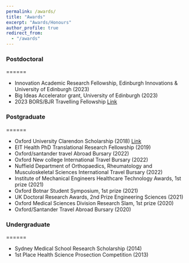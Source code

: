 ```yaml
---
permalink: /awards/
title: "Awards"
excerpt: "Awards/Honours"
author_profile: true
redirect_from: 
  - "/awards"
---
```


### Postdoctoral
======
* Innovation Academic Research Fellowship, Edinburgh Innovations & University of Edinburgh (2023)
* Big Ideas Accelerator grant, University of Edinburgh (2023)
* 2023 BORS/BJR Travelling Fellowship [Link](https://borsoc.org.uk/2022/05/12/bors-bjr-travelling-fellowship-2022/#:~:text=The%20fellowship%20will%20be%20a,of%20excellence%20in%20North%20America.)

### Postgraduate
======
* Oxford University Clarendon Scholarship (2018) [Link](https://www.ox.ac.uk/clarendon/scholar-class-lists/scholars-2010-11-to-2019-20)
* EIT Health PhD Translational Research Fellowship (2019)
* Oxford/santander travel Abroad Bursary (2022)
* Oxford New college International Travel Bursary (2022)
* Nuffield Department of Orthopaedics, Rheumatology and Musculoskeletal Sciences International Travel Bursary (2022)
* Institute of Mechanical Engineers Healthcare Technology Awards, 1st prize (2021)
* Oxford Botnar Student Symposium, 1st prize (2021)
* UK Doctoral Research Awards, 2nd Prize Engineering Sciences (2021)
* Oxford Medical Sciences Division Research Slam, 1st prize (2020)
* Oxford/Santander Travel Abroad Bursary (2020)

### Undergraduate
======
* Sydney Medical School Research Scholarship (2014)
* 1st Place Health Science Prosection Competition (2013)
